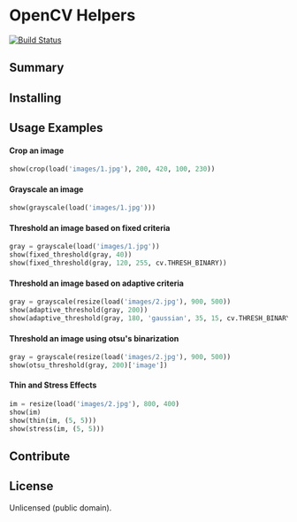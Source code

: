 # OpenCV Helpers
[![Build Status](https://travis-ci.org/abarrak/opencv-helpers.svg?branch=master)](https://travis-ci.org/abarrak/opencv-helpers)

## Summary



## Installing



## Usage Examples

#### Crop an image
```python
show(crop(load('images/1.jpg'), 200, 420, 100, 230))
```

#### Grayscale an image
```python
show(grayscale(load('images/1.jpg')))
```

#### Threshold an image based on fixed criteria
```python
gray = grayscale(load('images/1.jpg'))
show(fixed_threshold(gray, 40))
show(fixed_threshold(gray, 120, 255, cv.THRESH_BINARY))
```

#### Threshold an image based on adaptive criteria
```python
gray = grayscale(resize(load('images/2.jpg'), 900, 500))
show(adaptive_threshold(gray, 200))
show(adaptive_threshold(gray, 180, 'gaussian', 35, 15, cv.THRESH_BINARY))
```

#### Threshold an image using otsu's binarization
```python
gray = grayscale(resize(load('images/2.jpg'), 900, 500))
show(otsu_threshold(gray, 200)['image'])
```

#### Thin and Stress Effects
```python
im = resize(load('images/2.jpg'), 800, 400)
show(im)
show(thin(im, (5, 5)))
show(stress(im, (5, 5)))
```


## Contribute



## License
Unlicensed (public domain).
